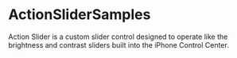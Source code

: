 # ActionSliderSamples
Action Slider is a custom slider control designed to operate like the brightness and  contrast sliders built into the iPhone Control Center.
